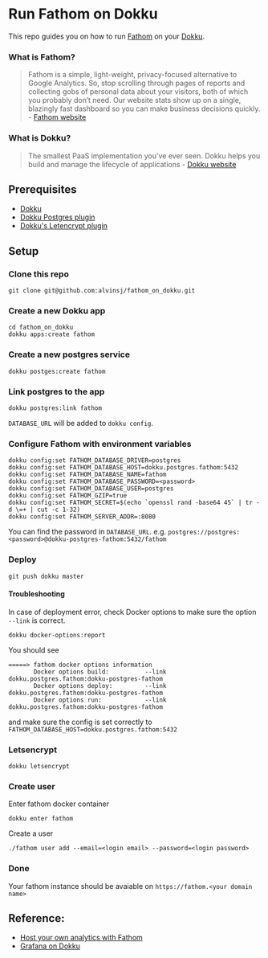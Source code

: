 # Run Fathom on Dokku

This repo guides you on how to run [Fathom](https://usefathom.com/) on your [Dokku](http://dokku.viewdocs.io/dokku/).

### What is Fathom?

> Fathom is a simple, light-weight, privacy-focused alternative to Google Analytics. So, stop scrolling through pages of reports and collecting gobs of personal data about your visitors, both of which you probably don’t need. Our website stats show up on a single, blazingly fast dashboard so you can make business decisions quickly. - [Fathom website](https://usefathom.com/)

### What is Dokku?

> The smallest PaaS implementation you've ever seen. Dokku helps you build and manage the lifecycle of applications - [Dokku website](http://dokku.viewdocs.io/dokku/)

## Prerequisites

- [Dokku](http://dokku.viewdocs.io/dokku/)
- [Dokku Postgres plugin](https://github.com/dokku/dokku-postgres)
- [Dokku's Letencrypt plugin](https://github.com/dokku/dokku-letsencrypt)

## Setup

### Clone this repo

```
git clone git@github.com:alvinsj/fathom_on_dokku.git
```

### Create a new Dokku app

```
cd fathom_on_dokku
dokku apps:create fathom
```

### Create a new postgres service

```
dokku postges:create fathom
```

### Link postgres to the app

```
dokku postgres:link fathom
```

`DATABASE_URL` will be added to `dokku config`.

### Configure Fathom with environment variables

```
dokku config:set FATHOM_DATABASE_DRIVER=postgres
dokku config:set FATHOM_DATABASE_HOST=dokku.postgres.fathom:5432
dokku config:set FATHOM_DATABASE_NAME=fathom
dokku config:set FATHOM_DATABASE_PASSWORD=<password>
dokku config:set FATHOM_DATABASE_USER=postgres
dokku config:set FATHOM_GZIP=true
dokku config:set FATHOM_SECRET=$(echo `openssl rand -base64 45` | tr -d \=+ | cut -c 1-32)
dokku config:set FATHOM_SERVER_ADDR=:8080
```

You can find the password in `DATABASE_URL`. e.g. `postgres://postgres:<password>@dokku-postgres-fathom:5432/fathom`

### Deploy

```
git push dokku master
```

#### Troubleshooting

In case of deployment error, check Docker options to make sure the option `--link` is correct.

```
dokku docker-options:report
```

You should see

```
=====> fathom docker options information
       Docker options build:          --link dokku.postgres.fathom:dokku-postgres-fathom
       Docker options deploy:         --link dokku.postgres.fathom:dokku-postgres-fathom
       Docker options run:            --link dokku.postgres.fathom:dokku-postgres-fathom
```

and make sure the config is set correctly to `FATHOM_DATABASE_HOST=dokku.postgres.fathom:5432`

### Letsencrypt

```
dokku letsencrypt
```

### Create user

Enter fathom docker container

```
dokku enter fathom
```

Create a user

```
./fathom user add --email=<login email> --password=<login password>
```

### Done

Your fathom instance should be avaiable on `https://fathom.<your domain name>`

## Reference:

- [Host your own analytics with Fathom](https://www.kn8.lt/blog/hosting-your-own-analytics-with-fathom/)
- [Grafana on Dokku](https://github.com/D1ceWard/grafana_on_dokku)
